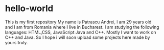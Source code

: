 # hello-world
This is my first repository
My name is Patrascu Andrei, I am 29 years old and I am from Romania where I live in Bucharest. I am studying the following languages: HTML,CSS, JavaScript Java and C++. Mostly I want to work on C++ and Java. So I hope i will soon upload some projects here made by yours truly.

